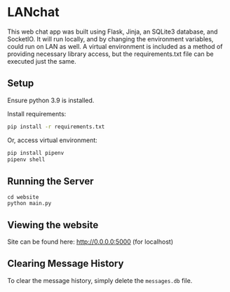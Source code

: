 # LANchat
This web chat app was built using Flask, Jinja, an SQLite3 database, and SocketIO. It will run locally, and by changing the environment variables, could run on LAN as well. A virtual environment is included as a method of providing necessary library access, but the requirements.txt file can be executed just the same.


## Setup

Ensure python 3.9 is installed.

Install requirements:
```bash
pip install -r requirements.txt
```

Or, access virtual environment:
```bash
pip install pipenv
pipenv shell
```

## Running the Server

```
cd website
python main.py
```

## Viewing the website

Site can be found here: http://0.0.0.0:5000
(for localhost)


## Clearing Message History

To clear the message history, simply delete the `messages.db` file.
